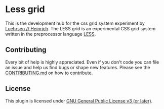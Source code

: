 # Less grid

This is the development hub for the css grid system experiment by [Luehrsen // Heinrich](http://www.luehrsen-heinrich.de). The LESS grid is an experimental CSS grid system written in the preprocessor language [LESS](http://lesscss.org/). 

## Contributing

Every bit of help is highly appreciated. Even if you don't code you can file an issue and help us find bugs or shape new features. Please see the [CONTRIBUTING.md](./CONTRIBUTING.md) on how to contribute.

## License

This plugin is licensed under [GNU General Public License v3 (or later)](./LICENSE.md).
